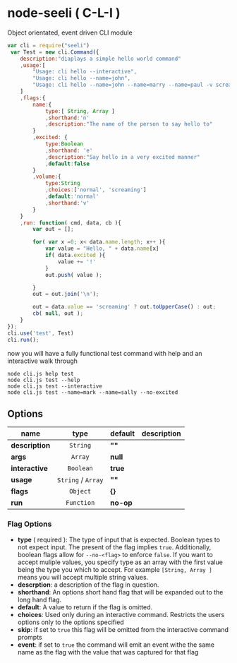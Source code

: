 node-seeli ( C-L-I )
======================

Object orientated, event driven CLI module


```js
var cli = require("seeli")
 var Test = new cli.Command({
	description:"diaplays a simple hello world command"
	,usage:[
		"Usage: cli hello --interactive",
		"Usage: cli hello --name=john",
		"Usage: cli hello --name=john --name=marry --name=paul -v screaming"
	]
	,flags:{
		name:{
			type:[ String, Array ]
			,shorthand:'n'
			,description:"The name of the person to say hello to"
		}
		,excited: {
			type:Boolean
			,shorthand: 'e'
			,description:"Say hello in a very excited manner"
			,default:false
		}
		,volume:{
			type:String
			,choices:['normal', 'screaming']
			,default:'normal'
			,shorthand:'v'
		}
	}
	,run: function( cmd, data, cb ){
		var out = [];

		for( var x =0; x< data.name.length; x++ ){
			var value = "Hello, " + data.name[x]
			if( data.excited ){
				value += '!'
			}
			out.push( value );

		}
		out = out.join('\n');

		out = data.value == 'screaming' ? out.toUpperCase() : out;
		cb( null, out );
	}
});
cli.use('test', Test)
cli.run();
```

now you will have a fully functional test command with help and an interactive walk through

```
node cli.js help test 
node cli.js test --help
node cli.js test --interactive
node cli.js test --name=mark --name=sally --no-excited
```

## Options

name | type | default | description
-----|:-----:|--------|-------------
**description** | `String` |  **""**
**args** | `Array` | **null**
**interactive** | `Boolean` | **true**
**usage** | `String` / `Array` | **""**
**flags** | `Object` | **{}**
**run** | `Function` | **no-op**

### Flag Options

* **type** ( required ): The type of input that is expected. Boolean types to not expect input. The present of the flag implies `true`. Additionally, boolean flags allow for `--no-<flag>` to enforce `false`. If you want to accept muliple values, you specify type as an array with the first value being the type you which to accept. For example `[String, Array ]` means you will accept multiple string values.
* **descrption**: a description of the flag in question. 
* **shorthand**: An options short hand flag that will be expanded out to the long hand flag.
* **default**: A value to return if the flag is omitted.
* **choices**: Used only during an interactive command. Restricts the users options only to the options specified
* **skip**: if set to `true` this flag will be omitted from the interactive command prompts
* **event**: if set to `true` the command will emit an event withe the same name as the flag with the value that was captured for that flag
